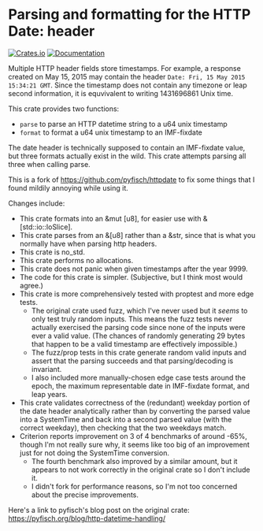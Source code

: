 # Parsing and formatting for the HTTP Date: header

[![Crates.io](https://img.shields.io/crates/v/date_header.svg)](https://crates.io/crates/date_header)
[![Documentation](https://docs.rs/date_header/badge.svg)](https://docs.rs/date_header)

Multiple HTTP header fields store timestamps.
For example, a response created on May 15, 2015 may contain the header
`Date: Fri, 15 May 2015 15:34:21 GMT`. Since the timestamp does not
contain any timezone or leap second information, it is equvivalent to
writing 1431696861 Unix time.

This crate provides two functions:

* `parse` to parse an HTTP datetime string to a u64 unix timestamp
* `format` to format a u64 unix timestamp to an IMF-fixdate

The date header is technically supposed to contain an IMF-fixdate value, but three formats
actually exist in the wild. This crate attempts parsing all three when calling parse.

This is a fork of <https://github.com/pyfisch/httpdate> to fix some things that I found mildily annoying while using it.

Changes include:

- This crate formats into an &mut \[u8\], for easier use with &\[std::io::IoSlice\].
- This crate parses from an &\[u8\] rather than a &str, since that is what you normally have when parsing http headers.
- This crate is no_std.
- This crate performs no allocations.
- This crate does not panic when given timestamps after the year 9999.
- The code for this crate is simpler. (Subjective, but I think most would agree.)
- This crate is more comprehensively tested with proptest and more edge tests.
	- The original crate used fuzz, which I've never used but it *seems* to only test truly random inputs. This means the fuzz tests never actually exercised the parsing code since none of the inputs were ever a valid value. (The chances of randomly generating 29 bytes that happen to be a valid timestamp are effectively impossible.)
	- The fuzz/prop tests in this crate generate random valid inputs and assert that the parsing succeeds and that parsing/decoding is invariant.
	- I also included more manually-chosen edge case tests around the epoch, the maximum representable date in IMF-fixdate format, and leap years.
- This crate validates correctness of the (redundant) weekday portion of the date header analytically rather than by converting the parsed value into a SystemTime and back into a second parsed value (with the correct weekday), then checking that the two weekdays match.
- Criterion reports improvement on 3 of 4 benchmarks of around -65%, though I'm not really sure why, it seems like too big of an improvement just for not doing the SystemTime conversion.
	- The fourth benchmark also improved by a similar amount, but it appears to not work correctly in the original crate so I don't include it.
	- I didn't fork for performance reasons, so I'm not too concerned about the precise improvements.

Here's a link to pyfisch's blog post on the original crate: <https://pyfisch.org/blog/http-datetime-handling/>
